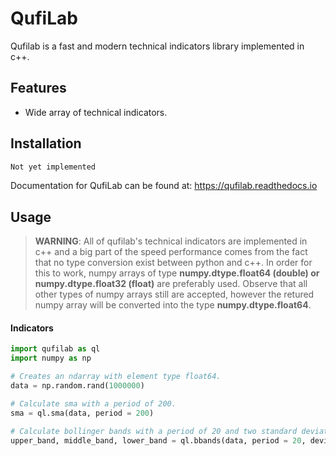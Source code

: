 # QufiLab
Qufilab is a fast and modern technical indicators library 
implemented in c++.

## Features
* Wide array of technical indicators.

## Installation
```bash
Not yet implemented
```
Documentation for QufiLab can be found at: <https://qufilab.readthedocs.io>

## Usage
> **WARNING**: All of qufilab's technical indicators are implemented in c++
and a big part of the speed performance comes from the fact that no 
type conversion exist between python and c++. In order for this to work, numpy arrays
of type **numpy.dtype.float64 (double) or numpy.dtype.float32 (float)** are preferably used. Observe that all other types of numpy arrays still are accepted, however the retured numpy array will be converted into the type **numpy.dtype.float64**.

#### Indicators
```python
import qufilab as ql
import numpy as np

# Creates an ndarray with element type float64.
data = np.random.rand(1000000)

# Calculate sma with a period of 200.
sma = ql.sma(data, period = 200)

# Calculate bollinger bands with a period of 20 and two standard deviations from the mean.
upper_band, middle_band, lower_band = ql.bbands(data, period = 20, deviation = 2)
```



